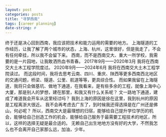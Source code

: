 ```yaml
---
layout: post
categories: posts
title: "寻梦西南"
tags: [career planning]
date-string: #
---
```


终于还是决心回到西南，我应该把技术和能力运用的需要的地方。
上海隧道的工作经历，让我了解了两个城市的状态，上海、杭州，这里很好，但是我走了，不会有任何牵挂，所以我不会留下来。
西南，而不是西南交大、重大一所学校，我需要的是一片园地，让我敢洒热血书青春。
2017年9月——2020年3月 我将在西南交大土木工程学院度过。
2020年9月——2024年6月 我将在西南交大土木工程学院读过。
而这段时间，我将去思考云南、四川、重庆、陕西等更多西南西北地区的交通问题，桥梁、隧道、公里、航道等等，更具综合性。
而如果我留在上海隧道，我将只会做基坑、做地下通道，在我看来，是有些多余的工程，就像上海中心大厦，那是别人的梦想，建在那里，和我又有什么关系呢？
文一路地下通道，建成了难道我会开车从这里经过吗？
我到上海的原因是徐在这里，我到杭州的原因是工程离浙大很近。
我不会再考虑去广东了，到时候我还得选择是在广州还是佛山，何必呢？
所以，西南交大是最理想的归宿，能够给自己提升学位学历的机会，能够给自己创造工作的机会，能够给自己服务于最需要工程技术的地区，所以，这样的选择无疑是最合适的。
无赖自己出生地地方没有好的大学，不然我怎么也不会离开自己家那么远，加油，少年。